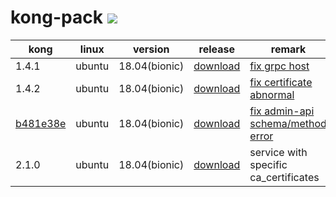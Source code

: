 # kong-pack [![](https://travis-ci.com/ciiiii/kong-pack.svg?branch=master)](https://travis-ci.com/ciiiii/kong-pack)

| kong                                                         | linux  | version       | release                                                      | remark                                                       |
| ------------------------------------------------------------ | ------ | ------------- | ------------------------------------------------------------ | ------------------------------------------------------------ |
| 1.4.1                                                        | ubuntu | 18.04(bionic) | [download](https://github.com/ciiiii/kong-pack/releases/tag/1.4.1-ubuntu18.04) | [fix grpc host](https://github.com/Kong/kong/compare/1.4.1...master) |
| 1.4.2                                                        | ubuntu | 18.04(bionic) | [download](https://github.com/ciiiii/kong-pack/releases/tag/1.4.2-ubuntu18.04) | [fix certificate abnormal](https://github.com/Kong/kong/compare/1.4.2...master) |
| [b481e38e](https://github.com/Kong/kong/commit/b481e38e817ec945aa508372fce7721717d91166) | ubuntu | 18.04(bionic) | [download](https://github.com/ciiiii/kong-pack/releases/tag/b481e38e-ubuntu18.04) | [fix admin-api schema/method error](https://github.com/Kong/kong/commit/b481e38e817ec945aa508372fce7721717d91166) |
| 2.1.0                                                        | ubuntu | 18.04(bionic) | [download](https://github.com/ciiiii/kong-pack/releases/tag/2.1.0-ubuntu18.04) | service with specific ca_certificates                        |

